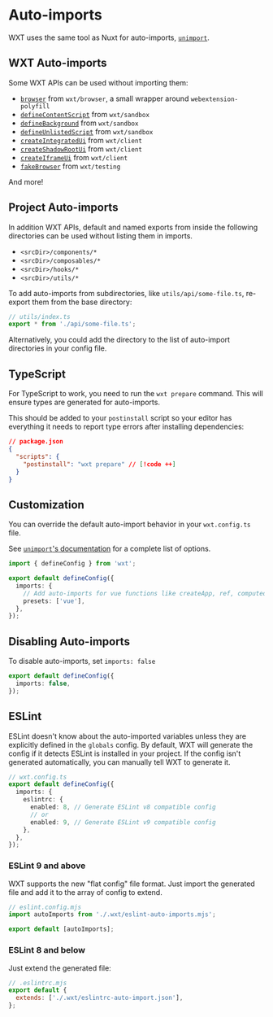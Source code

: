 # Auto-imports

WXT uses the same tool as Nuxt for auto-imports, [`unimport`](https://github.com/unjs/unimport).

## WXT Auto-imports

Some WXT APIs can be used without importing them:

- [`browser`](/api/reference/wxt/browser/variables/browser) from `wxt/browser`, a small wrapper around `webextension-polyfill`
- [`defineContentScript`](/api/reference/wxt/sandbox/functions/defineContentScript) from `wxt/sandbox`
- [`defineBackground`](/api/reference/wxt/sandbox/functions/defineBackground) from `wxt/sandbox`
- [`defineUnlistedScript`](/api/reference/wxt/sandbox/functions/defineUnlistedScript) from `wxt/sandbox`
- [`createIntegratedUi`](/api/reference/wxt/client/functions/createIntegratedUi) from `wxt/client`
- [`createShadowRootUi`](/api/reference/wxt/client/functions/createShadowRootUi) from `wxt/client`
- [`createIframeUi`](/api/reference/wxt/client/functions/createIframeUi) from `wxt/client`
- [`fakeBrowser`](/api/reference/wxt/testing/variables/fakeBrowser) from `wxt/testing`

And more!

## Project Auto-imports

In addition WXT APIs, default and named exports from inside the following directories can be used without listing them in imports.

- `<srcDir>/components/*`
- `<srcDir>/composables/*`
- `<srcDir>/hooks/*`
- `<srcDir>/utils/*`

To add auto-imports from subdirectories, like `utils/api/some-file.ts`, re-export them from the base directory:

```ts
// utils/index.ts
export * from './api/some-file.ts';
```

Alternatively, you could add the directory to the list of auto-import directories in your config file.

## TypeScript

For TypeScript to work, you need to run the `wxt prepare` command. This will ensure types are generated for auto-imports.

This should be added to your `postinstall` script so your editor has everything it needs to report type errors after installing dependencies:

```json
// package.json
{
  "scripts": {
    "postinstall": "wxt prepare" // [!code ++]
  }
}
```

## Customization

You can override the default auto-import behavior in your `wxt.config.ts` file.

See [`unimport`'s documentation](https://github.com/unjs/unimport#configurations) for a complete list of options.

```ts
import { defineConfig } from 'wxt';

export default defineConfig({
  imports: {
    // Add auto-imports for vue functions like createApp, ref, computed, watch, toRaw, etc...
    presets: ['vue'],
  },
});
```

## Disabling Auto-imports

To disable auto-imports, set `imports: false`

```ts
export default defineConfig({
  imports: false,
});
```

## ESLint

ESLint doesn't know about the auto-imported variables unless they are explicitly defined in the `globals` config. By default, WXT will generate the config if it detects ESLint is installed in your project. If the config isn't generated automatically, you can manually tell WXT to generate it.

```ts
// wxt.config.ts
export default defineConfig({
  imports: {
    eslintrc: {
      enabled: 8, // Generate ESLint v8 compatible config
      // or
      enabled: 9, // Generate ESLint v9 compatible config
    },
  },
});
```

### ESLint 9 and above

WXT supports the new "flat config" file format. Just import the generated file and add it to the array of config to extend.

```js
// eslint.config.mjs
import autoImports from './.wxt/eslint-auto-imports.mjs';

export default [autoImports];
```

### ESLint 8 and below

Just extend the generated file:

```js
// .eslintrc.mjs
export default {
  extends: ['./.wxt/eslintrc-auto-import.json'],
};
```

